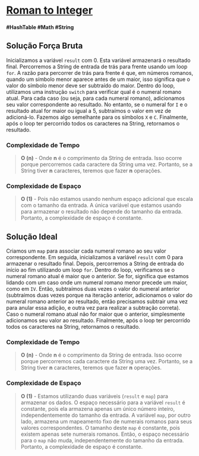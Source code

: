 # [Roman to Integer](https://leetcode.com/problems/roman-to-integer/)

#### \#HashTable \#Math \#String

## Solução Força Bruta

Inicializamos a variável `result` com 0. Esta variável armazenará o resultado final. Percorremos a String de entrada de
trás para frente usando um loop `for`. A razão para percorrer de trás para frente é que, em números romanos, quando um
símbolo menor aparece antes de um maior, isso significa que o valor do símbolo menor deve ser subtraído do maior. Dentro
do loop, utilizamos uma instrução `switch` para verificar qual é o numeral romano atual. Para cada caso (ou seja, para
cada numeral romano), adicionamos seu valor correspondente ao resultado. No entanto, se o numeral for `I` e o resultado
atual for maior ou igual a 5, subtraímos o valor em vez de adicioná-lo. Fazemos algo semelhante para os símbolos `X` e 
`C`. Finalmente, após o loop ter percorrido todos os caracteres na String, retornamos o resultado.

### Complexidade de Tempo
>**O (n)** - Onde **n** é o comprimento da String de entrada. Isso ocorre porque percorremos cada caractere da String
> uma vez. Portanto, se a String tiver **n** caracteres, teremos que fazer **n** operações. 

### Complexidade de Espaço
>**O (1)** - Pois não estamos usando nenhum espaço adicional que escala com o tamanho da entrada. A única variável que
> estamos usando para armazenar o resultado não depende do tamanho da entrada. Portanto, a complexidade de espaço é 
> constante.


## Solução Ideal

Criamos um `map` para associar cada numeral romano ao seu valor correspondente. Em seguida, inicializamos a variável 
`result` com 0 para armazenar o resultado final. Depois, percorremos a String de entrada do início ao fim utilizando um
loop `for`. Dentro do loop, verificamos se o numeral romano atual é maior que o anterior. Se for, significa que estamos
lidando com um caso onde um numeral romano menor precede um maior, como em `IV`. Então, subtraímos duas vezes o valor
do numeral anterior (subtraímos duas vezes porque na iteração anterior, adicionamos o valor do numeral romano anterior
ao resultado, então precisamos subtrair uma vez para anular essa adição, e outra vez para realizar a subtração correta).
Caso o numeral romano atual não for maior que o anterior, simplesmente adicionamos seu valor ao resultado. Finalmente,
após o loop ter percorrido todos os caracteres na String, retornamos o resultado.

### Complexidade de Tempo
>**O (n)** - Onde **n** é o comprimento da String de entrada. Isso ocorre porque percorremos cada caractere da String
> uma vez. Portanto, se a String tiver **n** caracteres, teremos que fazer **n** operações.

### Complexidade de Espaço
>**O (1)** - Estamos utilizando duas variáveis (`result` e `map`) para armazenar os dados. O espaço necessário para a 
> variável `result` é constante, pois ela armazena apenas um único número inteiro, independentemente do tamanho da
> entrada. A variável `map`, por outro lado, armazena um mapeamento fixo de numerais romanos para seus valores
> correspondentes. O tamanho deste `map` é constante, pois existem apenas sete numerais romanos. Então, o espaço
> necessário para o `map` não muda, independentemente do tamanho da entrada. Portanto, a complexidade de espaço é
> constante.